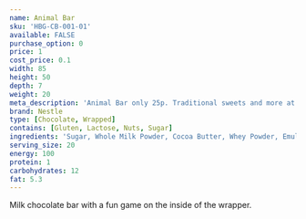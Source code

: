 ```yaml
---
name: Animal Bar
sku: 'HBG-CB-001-01'
available: FALSE
purchase_option: 0
price: 1
cost_price: 0.1
width: 85
height: 50
depth: 7
weight: 20
meta_description: 'Animal Bar only 25p. Traditional sweets and more at Humbugs Confectionery Store. Specialists in satisfying your sweet tooth!'
brand: Nestle
type: [Chocolate, Wrapped]
contains: [Gluten, Lactose, Nuts, Sugar]
ingredients: 'Sugar, Whole Milk Powder, Cocoa Butter, Whey Powder, Emulsifier: Soya Lecithin; Flavouring '
serving_size: 20
energy: 100
protein: 1
carbohydrates: 12
fat: 5.3
---
```

Milk chocolate bar with a fun game on the inside of the wrapper.